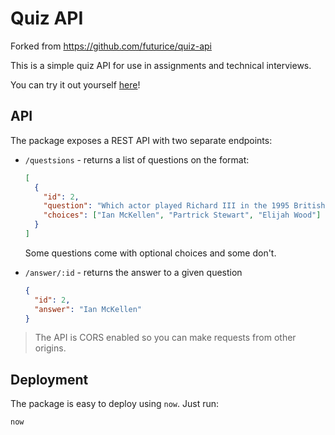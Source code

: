 # Quiz API
Forked from https://github.com/futurice/quiz-api 

This is a simple quiz API for use in assignments and technical interviews.

You can try it out yourself [here][deploy]!

## API

The package exposes a REST API with two separate endpoints:

- `/questsions` - returns a list of questions on the format:

    ```json
    [
      {
        "id": 2,
        "question": "Which actor played Richard III in the 1995 British film drama of the same title?",
        "choices": ["Ian McKellen", "Partrick Stewart", "Elijah Wood"]
      }
    ]
    ```

    Some questions come with optional choices and some don't.

- `/answer/:id` - returns the answer to a given question

  ```json
  {
    "id": 2,
    "answer": "Ian McKellen"
  }
  ```

> The API is CORS enabled so you can make requests from other origins.

## Deployment

The package is easy to deploy using `now`. Just run:

```bash
now
```

[deploy]: https://futu-quiz-api.now.sh/
